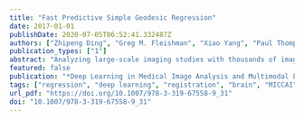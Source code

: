 ```yaml
---
title: "Fast Predictive Simple Geodesic Regression"
date: 2017-01-01
publishDate: 2020-07-05T06:52:41.332487Z
authors: ["Zhipeng Ding", "Greg M. Fleishman", "Xiao Yang", "Paul Thompson", "Roland Kwitt", "Marc Niethammer"]
publication_types: ["1"]
abstract: "Analyzing large-scale imaging studies with thousands of images is computationally expensive. To assess localized morphological differences, deformable image registration is a key tool. However, as registrations are costly to compute, large-scale studies frequently require large compute clusters. This paper explores a fast predictive approximation to image registration. In particular, it uses these fast registrations to approximate a simplified geodesic regression model to capture longitudinal brain changes. The resulting approach is orders of magnitude faster than the optimization-based regression approach and hence facilitates large-scale analysis on a single graphics processing unit. We show results on 2D and 3D brain magnetic resonance images from OASIS and ADNI."
featured: false
publication: "*Deep Learning in Medical Image Analysis and Multimodal Learning for Clinical Decision Support - Third International Workshop, DLMIA 2017, and 7th International Workshop, ML-CDS 2017, Held in Conjunction with MICCAI 2017, Québec City, QC, Canada, September 14, 2017, Proceedings*"
tags: ["regression", "deep learning", "registration", "brain", "MICCAI"]
url_pdf: "https://doi.org/10.1007/978-3-319-67558-9_31"
doi: "10.1007/978-3-319-67558-9_31"
---
```



